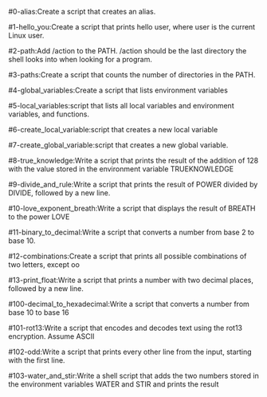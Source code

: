 #0-alias:Create a script that creates an alias.

#1-hello_you:Create a script that prints hello user, where user is the current Linux user.

#2-path:Add /action to the PATH. /action should be the last directory the shell looks into when looking for a program.

#3-paths:Create a script that counts the number of directories in the PATH.

#4-global_variables:Create a script that lists environment variables

#5-local_variables:script that lists all local variables and environment variables, and functions.

#6-create_local_variable:script that creates a new local variable

#7-create_global_variable:script that creates a new global variable.

#8-true_knowledge:Write a script that prints the result of the addition of 128 with the value stored in the environment variable TRUEKNOWLEDGE

#9-divide_and_rule:Write a script that prints the result of POWER divided by DIVIDE, followed by a new line.

#10-love_exponent_breath:Write a script that displays the result of BREATH to the power LOVE

#11-binary_to_decimal:Write a script that converts a number from base 2 to base 10.

#12-combinations:Create a script that prints all possible combinations of two letters, except oo

#13-print_float:Write a script that prints a number with two decimal places, followed by a new line.

#100-decimal_to_hexadecimal:Write a script that converts a number from base 10 to base 16

#101-rot13:Write a script that encodes and decodes text using the rot13 encryption. Assume ASCII

#102-odd:Write a script that prints every other line from the input, starting with the first line.

#103-water_and_stir:Write a shell script that adds the two numbers stored in the environment variables WATER and STIR and prints the result